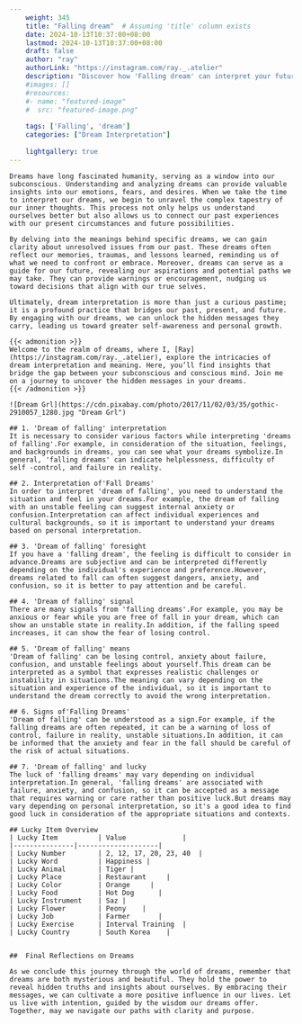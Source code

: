 ```yaml
---
    weight: 345
    title: "Falling dream"  # Assuming 'title' column exists
    date: 2024-10-13T10:37:00+08:00
    lastmod: 2024-10-13T10:37:00+08:00
    draft: false
    author: "ray"
    authorLink: "https://instagram.com/ray._.atelier"
    description: "Discover how 'Falling dream' can interpret your future and uncover its significant meanings in your life."
    #images: []
    #resources:
    #- name: "featured-image"
    #  src: "featured-image.png"
    
    tags: ['Falling', 'dream']
    categories: ["Dream Interpretation"]
    
    lightgallery: true
---
```

    
    Dreams have long fascinated humanity, serving as a window into our subconscious. Understanding and analyzing dreams can provide valuable insights into our emotions, fears, and desires. When we take the time to interpret our dreams, we begin to unravel the complex tapestry of our inner thoughts. This process not only helps us understand ourselves better but also allows us to connect our past experiences with our present circumstances and future possibilities.
    
    By delving into the meanings behind specific dreams, we can gain clarity about unresolved issues from our past. These dreams often reflect our memories, traumas, and lessons learned, reminding us of what we need to confront or embrace. Moreover, dreams can serve as a guide for our future, revealing our aspirations and potential paths we may take. They can provide warnings or encouragement, nudging us toward decisions that align with our true selves.
    
    Ultimately, dream interpretation is more than just a curious pastime; it is a profound practice that bridges our past, present, and future. By engaging with our dreams, we can unlock the hidden messages they carry, leading us toward greater self-awareness and personal growth.
    
    {{< admonition >}}
    Welcome to the realm of dreams, where I, [Ray](https://instagram.com/ray._.atelier), explore the intricacies of dream interpretation and meaning. Here, you’ll find insights that bridge the gap between your subconscious and conscious mind. Join me on a journey to uncover the hidden messages in your dreams.
    {{< /admonition >}}
    
    ![Dream Grl](https://cdn.pixabay.com/photo/2017/11/02/03/35/gothic-2910057_1280.jpg "Dream Grl")
    
    ## 1. 'Dream of falling' interpretation
    It is necessary to consider various factors while interpreting 'dreams of falling'.For example, in consideration of the situation, feelings, and backgrounds in dreams, you can see what your dreams symbolize.In general, 'falling dreams' can indicate helplessness, difficulty of self -control, and failure in reality.
    
    ## 2. Interpretation of'Fall Dreams'
    In order to interpret 'dream of falling', you need to understand the situation and feel in your dreams.For example, the dream of falling with an unstable feeling can suggest internal anxiety or confusion.Interpretation can affect individual experiences and cultural backgrounds, so it is important to understand your dreams based on personal interpretation.
    
    ## 3. 'Dream of falling' foresight
    If you have a 'falling dream', the feeling is difficult to consider in advance.Dreams are subjective and can be interpreted differently depending on the individual's experience and preference.However, dreams related to fall can often suggest dangers, anxiety, and confusion, so it is better to pay attention and be careful.
    
    ## 4. 'Dream of falling' signal
    There are many signals from 'falling dreams'.For example, you may be anxious or fear while you are free of fall in your dream, which can show an unstable state in reality.In addition, if the falling speed increases, it can show the fear of losing control.
    
    ## 5. 'Dream of falling' means
    'Dream of falling' can be losing control, anxiety about failure, confusion, and unstable feelings about yourself.This dream can be interpreted as a symbol that expresses realistic challenges or instability in situations.The meaning can vary depending on the situation and experience of the individual, so it is important to understand the dream correctly to avoid the wrong interpretation.
    
    ## 6. Signs of'Falling Dreams'
    'Dream of falling' can be understood as a sign.For example, if the falling dreams are often repeated, it can be a warning of loss of control, failure in reality, unstable situations.In addition, it can be informed that the anxiety and fear in the fall should be careful of the risk of actual situations.
    
    ## 7. 'Dream of falling' and lucky
    The luck of 'falling dreams' may vary depending on individual interpretation.In general, 'falling dreams' are associated with failure, anxiety, and confusion, so it can be accepted as a message that requires warning or care rather than positive luck.But dreams may vary depending on personal interpretation, so it's a good idea to find good luck in consideration of the appropriate situations and contexts.
    
    ## Lucky Item Overview
    | Lucky Item          | Value              |
    |---------------|--------------------|
    | Lucky Number        | 2, 12, 17, 20, 23, 40  |
    | Lucky Word          | Happiness |
    | Lucky Animal        | Tiger |
    | Lucky Place         | Restaurant     |
    | Lucky Color         | Orange     |
    | Lucky Food          | Hot Dog      |
    | Lucky Instrument    | Saz |
    | Lucky Flower        | Peony    |
    | Lucky Job           | Farmer       |
    | Lucky Exercise      | Interval Training  |
    | Lucky Country       | South Korea    |
    
    
    ##  Final Reflections on Dreams
    
    As we conclude this journey through the world of dreams, remember that dreams are both mysterious and beautiful. They hold the power to reveal hidden truths and insights about ourselves. By embracing their messages, we can cultivate a more positive influence in our lives. Let us live with intention, guided by the wisdom our dreams offer. Together, may we navigate our paths with clarity and purpose.
    